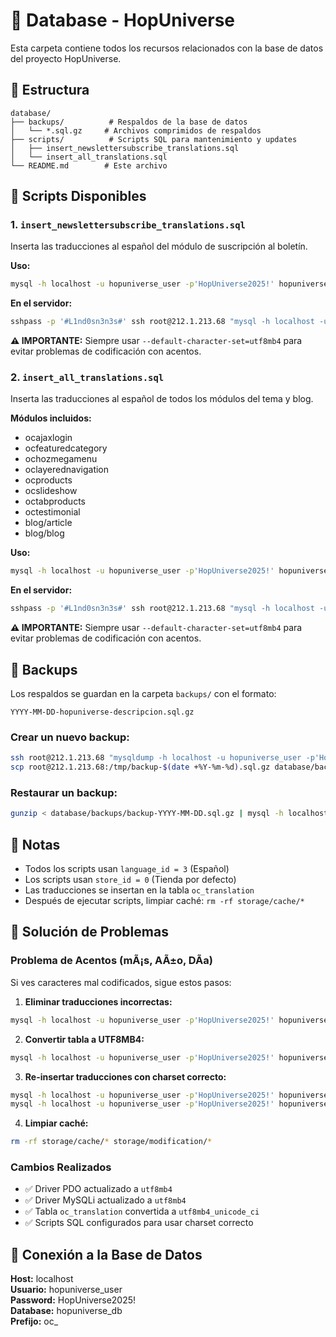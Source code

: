 # 📁 Database - HopUniverse

Esta carpeta contiene todos los recursos relacionados con la base de datos del proyecto HopUniverse.

## 📂 Estructura

```
database/
├── backups/          # Respaldos de la base de datos
│   └── *.sql.gz     # Archivos comprimidos de respaldos
├── scripts/          # Scripts SQL para mantenimiento y updates
│   ├── insert_newslettersubscribe_translations.sql
│   └── insert_all_translations.sql
└── README.md        # Este archivo
```

## 🔧 Scripts Disponibles

### 1. `insert_newslettersubscribe_translations.sql`
Inserta las traducciones al español del módulo de suscripción al boletín.

**Uso:**
```bash
mysql -h localhost -u hopuniverse_user -p'HopUniverse2025!' hopuniverse_db --default-character-set=utf8mb4 < database/scripts/insert_newslettersubscribe_translations.sql
```

**En el servidor:**
```bash
sshpass -p '#L1nd0sn3n3s#' ssh root@212.1.213.68 "mysql -h localhost -u hopuniverse_user -p'HopUniverse2025!' hopuniverse_db --default-character-set=utf8mb4" < database/scripts/insert_newslettersubscribe_translations.sql
```

**⚠️ IMPORTANTE:** Siempre usar `--default-character-set=utf8mb4` para evitar problemas de codificación con acentos.

### 2. `insert_all_translations.sql`
Inserta las traducciones al español de todos los módulos del tema y blog.

**Módulos incluidos:**
- ocajaxlogin
- ocfeaturedcategory
- ochozmegamenu
- oclayerednavigation
- ocproducts
- ocslideshow
- octabproducts
- octestimonial
- blog/article
- blog/blog

**Uso:**
```bash
mysql -h localhost -u hopuniverse_user -p'HopUniverse2025!' hopuniverse_db --default-character-set=utf8mb4 < database/scripts/insert_all_translations.sql
```

**En el servidor:**
```bash
sshpass -p '#L1nd0sn3n3s#' ssh root@212.1.213.68 "mysql -h localhost -u hopuniverse_user -p'HopUniverse2025!' hopuniverse_db --default-character-set=utf8mb4" < database/scripts/insert_all_translations.sql
```

**⚠️ IMPORTANTE:** Siempre usar `--default-character-set=utf8mb4` para evitar problemas de codificación con acentos.

## 💾 Backups

Los respaldos se guardan en la carpeta `backups/` con el formato:
```
YYYY-MM-DD-hopuniverse-descripcion.sql.gz
```

### Crear un nuevo backup:
```bash
ssh root@212.1.213.68 "mysqldump -h localhost -u hopuniverse_user -p'HopUniverse2025!' hopuniverse_db | gzip > /tmp/backup-$(date +%Y-%m-%d).sql.gz"
scp root@212.1.213.68:/tmp/backup-$(date +%Y-%m-%d).sql.gz database/backups/
```

### Restaurar un backup:
```bash
gunzip < database/backups/backup-YYYY-MM-DD.sql.gz | mysql -h localhost -u hopuniverse_user -p'HopUniverse2025!' hopuniverse_db
```

## 📝 Notas

- Todos los scripts usan `language_id = 3` (Español)
- Los scripts usan `store_id = 0` (Tienda por defecto)
- Las traducciones se insertan en la tabla `oc_translation`
- Después de ejecutar scripts, limpiar caché: `rm -rf storage/cache/*`

## 🔧 Solución de Problemas

### Problema de Acentos (mÃ¡s, AÃ±o, DÃ­a)

Si ves caracteres mal codificados, sigue estos pasos:

1. **Eliminar traducciones incorrectas:**
```bash
mysql -h localhost -u hopuniverse_user -p'HopUniverse2025!' hopuniverse_db -e "DELETE FROM oc_translation WHERE language_id = 3;"
```

2. **Convertir tabla a UTF8MB4:**
```bash
mysql -h localhost -u hopuniverse_user -p'HopUniverse2025!' hopuniverse_db < database/scripts/fix_utf8_encoding.sql
```

3. **Re-insertar traducciones con charset correcto:**
```bash
mysql -h localhost -u hopuniverse_user -p'HopUniverse2025!' hopuniverse_db --default-character-set=utf8mb4 < database/scripts/insert_newslettersubscribe_translations.sql
mysql -h localhost -u hopuniverse_user -p'HopUniverse2025!' hopuniverse_db --default-character-set=utf8mb4 < database/scripts/insert_all_translations.sql
```

4. **Limpiar caché:**
```bash
rm -rf storage/cache/* storage/modification/*
```

### Cambios Realizados

- ✅ Driver PDO actualizado a `utf8mb4`
- ✅ Driver MySQLi actualizado a `utf8mb4`
- ✅ Tabla `oc_translation` convertida a `utf8mb4_unicode_ci`
- ✅ Scripts SQL configurados para usar charset correcto

## 🔗 Conexión a la Base de Datos

**Host:** localhost  
**Usuario:** hopuniverse_user  
**Password:** HopUniverse2025!  
**Database:** hopuniverse_db  
**Prefijo:** oc_

